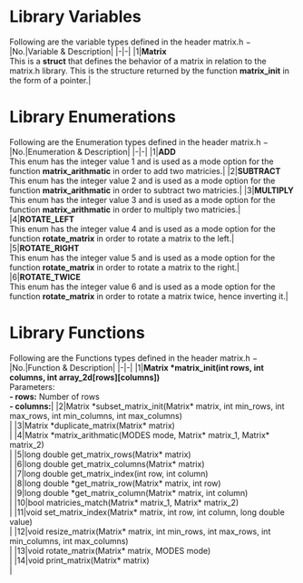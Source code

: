 # Library Variables
Following are the variable types defined in the header matrix.h −
|No.|Variable & Description|
|-|-|
|1|__Matrix__<br>This is a __struct__ that defines the behavior of a matrix in relation to the matrix.h library. This is the structure returned by the  function __matrix_init__ in the form of a pointer.|


# Library Enumerations
Following are the Enumeration types defined in the header matrix.h −
|No.|Enumeration & Description|
|-|-|
|1|__ADD__<br>This enum has the integer value 1 and is used as a mode option for the function __matrix_arithmatic__ in order to add two matricies.|
|2|__SUBTRACT__<br>This enum has the integer value 2 and is used as a mode option for the function __matrix_arithmatic__ in order to subtract two matricies.|
|3|__MULTIPLY__<br>This enum has the integer value 3 and is used as a mode option for the function __matrix_arithmatic__ in order to multiply two matricies.|
|4|__ROTATE_LEFT__<br>This enum has the integer value 4 and is used as a mode option for the function __rotate_matrix__ in order to rotate a matrix to the left.|
|5|__ROTATE_RIGHT__<br>This enum has the integer value 5 and is used as a mode option for the function __rotate_matrix__ in order to rotate a matrix to the right.|
|6|__ROTATE_TWICE__<br>This enum has the integer value 6 and is used as a mode option for the function __rotate_matrix__ in order to rotate a matrix twice, hence inverting it.|


# Library Functions
Following are the Functions types defined in the header matrix.h −
|No.|Function & Description|
|-|-|
|1|__Matrix \*matrix_init(int rows, int columns, int array_2d\[rows\]\[columns\])__<br>Parameters: <br> __- rows:__ Number of rows<br>__- columns:__|
|2|Matrix \*subset_matrix_init(Matrix\* matrix, int min_rows, int max_rows, int min_columns, int max_columns)<br>|
|3|Matrix \*duplicate_matrix(Matrix\* matrix)<br>|
|4|Matrix \*matrix_arithmatic(MODES mode, Matrix\* matrix_1, Matrix\* matrix_2)<br>|
|5|long double get_matrix_rows(Matrix\* matrix)<br>|
|6|long double get_matrix_columns(Matrix\* matrix)<br>|
|7|long double get_matrix_index(int row, int column)<br>|
|8|long double \*get_matrix_row(Matrix\* matrix, int row)<br>|
|9|long double \*get_matrix_column(Matrix\* matrix, int column)<br>|
|10|bool matricies_match(Matrix\* matrix_1, Matrix\* matrix_2)<br>|
|11|void set_matrix_index(Matrix\* matrix, int row, int column, long double value)<br>|
|12|void resize_matrix(Matrix\* matrix, int min_rows, int max_rows, int min_columns, int max_columns)<br>|
|13|void rotate_matrix(Matrix\* matrix, MODES mode)<br>|
|14|void print_matrix(Matrix\* matrix)<br>|


